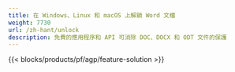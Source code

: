 ```yaml
---
title: 在 Windows、Linux 和 macOS 上解鎖 Word 文檔 
weight: 7730
url: /zh-hant/unlock
description: 免費的應用程序和 API 可消除 DOC、DOCX 和 ODT 文件的保護
---
```


{{< blocks/products/pf/agp/feature-solution >}} 

